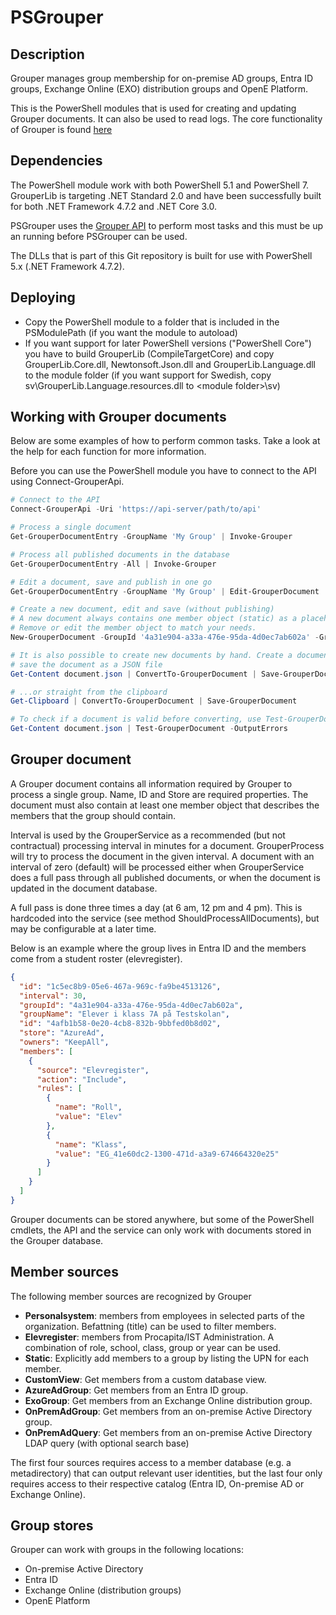 # PSGrouper

## Description

Grouper manages group membership for on-premise AD groups, Entra ID groups, Exchange Online (EXO) distribution groups and OpenE Platform.

This is the PowerShell modules that is used for creating and updating Grouper documents. It can also be used to read logs.
The core functionality of Grouper is found [here](https://github.com/Kungsbacka/Grouper)

## Dependencies

The PowerShell module work with both PowerShell 5.1 and PowerShell 7. GrouperLib is targeting .NET Standard 2.0 and have been
successfully built for both .NET Framework 4.7.2 and .NET Core 3.0.

PSGrouper uses the [Grouper API](https://github.com/Kungsbacka/Grouper/tree/master/GrouperApi) to perform most tasks and this
must be up an running before PSGrouper can be used.

The DLLs that is part of this Git repository is built for use with PowerShell 5.x (.NET Framework 4.7.2).

## Deploying

* Copy the PowerShell module to a folder that is included in the PSModulePath (if you want the module to autoload)
* If you want support for later PowerShell versions ("PowerShell Core") you have to build GrouperLib (CompileTargetCore) and copy GrouperLib.Core.dll, Newtonsoft.Json.dll and GrouperLib.Language.dll to the module folder (if you want support for Swedish, copy sv\GrouperLib.Language.resources.dll to \<module folder\>\sv)

## Working with Grouper documents

Below are some examples of how to perform common tasks. Take a look at the help for each function for more information.

Before you can use the PowerShell module you have to connect to the API using Connect-GrouperApi.

```PowerShell
# Connect to the API
Connect-GrouperApi -Uri 'https://api-server/path/to/api'

# Process a single document
Get-GrouperDocumentEntry -GroupName 'My Group' | Invoke-Grouper

# Process all published documents in the database
Get-GrouperDocumentEntry -All | Invoke-Grouper

# Edit a document, save and publish in one go
Get-GrouperDocumentEntry -GroupName 'My Group' | Edit-GrouperDocument | Save-GrouperDocument -Publish

# Create a new document, edit and save (without publishing)
# A new document always contains one member object (static) as a placeholder just to make the document valid.
# Remove or edit the member object to match your needs.
New-GrouperDocument -GroupId '4a31e904-a33a-476e-95da-4d0ec7ab602a' -GroupName 'My Group' -Store AzureAd | Edit-GrouperDocument | Save-GrouperDocument

# It is also possible to create new documents by hand. Create a document in your favorite text editor,
# save the document as a JSON file
Get-Content document.json | ConvertTo-GrouperDocument | Save-GrouperDocument

# ...or straight from the clipboard
Get-Clipboard | ConvertTo-GrouperDocument | Save-GrouperDocument

# To check if a document is valid before converting, use Test-GrouperDocument
Get-Content document.json | Test-GrouperDocument -OutputErrors
```

## Grouper document

A Grouper document contains all information required by Grouper to process a single group.
Name, ID and Store are required properties. The document must also contain at least one
member object that describes the members that the group should contain.

Interval is used by the GrouperService as a recommended (but not contractual) processing
interval in minutes for a document. GrouperProcess will try to process the document in
the given interval. A document with an interval of zero (default) will be processed either
when GrouperService does a full pass through all published documents, or when the document
is updated in the document database.

A full pass is done three times a day (at 6 am, 12 pm and 4 pm). This is hardcoded into the
service (see method ShouldProcessAllDocuments), but may be configurable at a later time.

Below is an example where the group lives in Entra ID and the members come from a student
roster (elevregister).

```Json
{
  "id": "1c5ec8b9-05e6-467a-969c-fa9be4513126",
  "interval": 30,
  "groupId": "4a31e904-a33a-476e-95da-4d0ec7ab602a",
  "groupName": "Elever i klass 7A på Testskolan",
  "id": "4afb1b58-0e20-4cb8-832b-9bbfed0b8d02",
  "store": "AzureAd",
  "owners": "KeepAll",
  "members": [
    {
      "source": "Elevregister",
      "action": "Include",
      "rules": [
        {
          "name": "Roll",
          "value": "Elev"
        },
        {
          "name": "Klass",
          "value": "EG_41e60dc2-1300-471d-a3a9-674664320e25"
        }
      ]
    }
  ]
}
```

Grouper documents can be stored anywhere, but some of the PowerShell cmdlets, the API and
the service can only work with documents stored in the Grouper database.

## Member sources

The following member sources are recognized by Grouper

* __Personalsystem__: members from employees in selected parts of the organization. Befattning (title)
can be used to filter members.
* __Elevregister__: members from Procapita/IST Administration. A combination of role, school,
class, group or year can be used.
* __Static__: Explicitly add members to a group by listing the UPN for each member.
* __CustomView__: Get members from a custom database view.
* __AzureAdGroup__: Get members from an Entra ID group.
* __ExoGroup__: Get members from an Exchange Online distribution group.
* __OnPremAdGroup__: Get members from an on-premise Active Directory group.
* __OnPremAdQuery__: Get members from an on-premise Active Directory LDAP query (with optional search base)

The first four sources requires access to a member database (e.g. a metadirectory) that can output
relevant user identities, but the last four only requires access to their respective catalog
(Entra ID, On-premise AD or Exchange Online).

## Group stores

Grouper can work with groups in the following locations:

* On-premise Active Directory
* Entra ID
* Exchange Online (distribution groups)
* OpenE Platform
